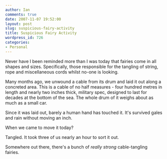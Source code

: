 ```yaml
---
author: Ian
comments: true
date: 2007-11-07 19:52:00
layout: post
slug: suspicious-fairy-activity
title: Suspicious Fairy Activity
wordpress_id: 726
categories:
- Personal
---
```


Never have I been reminded more than I was today that fairies come in all shapes and sizes.  Specifically, those responsible for the tangling of string, rope and miscellaneous cords whilst no-one is looking.  

Many months ago, we unwound a cable from its drum and laid it out along a concreted area.  This is a cable of no half measures - four hundred metres in length and nearly two inches thick, military spec, designed to last for decades at the bottom of the sea.  The whole drum of it weighs about as much as a small car.  

Since it was laid out, barely a human hand has touched it.  It's survived gales and rain without moving an inch.  

When we came to move it today?  

Tangled.  It took three of us nearly an hour to sort it out.  

Somewhere out there, there's a bunch of <i>really strong</i> cable-tangling fairies.
